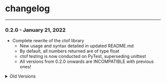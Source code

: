 # changelog
***

### 0.2.0 - January 21, 2022
* Complete rewrite of the ctof library
  * New usage and syntax detailed in updated README.md
  * By default, all numbers returned are of type float
  * ctof testing is now conducted on PyTest, superseding unittest
  * All versions from 0.2.0 onwards are INCOMPATIBLE with previous ones!

<details><summary>Old Versions</summary>

### 0.1.81 - November 24, 2021
* Fixed error in version() function
* Otherwise, still identical to 0.1.8

### 0.1.80 - November 24, 2021
* PyPI has SOMEHOW messed up the release history
    * 0.1.8 has been re-released as 0.1.80
    * Re-released due to a PyPI bug


### 0.1.8 - November 24, 2021
* Parameters with invalid types are now handled by
  raising a TypeError (e.g. calling the function with
  a string parameter)
* Added header documentation to show up as help.
     * Input `help(ctof)`
* New function `version()` - just prints the lib version

### 0.1.75 - November 17, 2021
* FIXED CRITICAL ISSUE PRESENT IN 0.1.7
    * USE 0.1.75 INSTEAD OF 0.1.7

### 0.1.7 - November 17, 2021
* ctof now supports Kelvin to Celsius/Fahrenheit conversion
    * View the readme for more details

### 0.1.6 - November 13, 2021
* IMPORTANT PATCH: Moved the codebase to `__init__.py`
    * ctof must now be imported as `import ctof`
	* Change your code if it has been made pre-0.1.6

### 0.1.5 - November 11, 2021
* I forgot to change a thing in 0.1.4
    * It has been deleted, but the name couldn't be reused
    * Therefore, 0.1.4 has been re-released as 0.1.5

### 0.1.4 - November 11, 2021
* Very minor patch - added project url

### 0.1.3 - November 11, 2021
* Fixed a circular import error with the tests
    * Tests can now be run directly, instead of running from the command line.
    * The test filename has been changed: `python -m unittest -v tests/ctof-tests.py`

### 0.1.2 - November 8, 2021
* NEW: Kelvin conversion
    * Syntax: ctof.kel(value, temptype)
    * Valid temptypes: "C", "F"
    * Example: `ctof.kel(0, "C")`

### 0.1.1 - November 7, 2021
* Explicitly disallow non-operable data types to be passed as params (e.g. str)
* Other miscellaneous changes
</details>